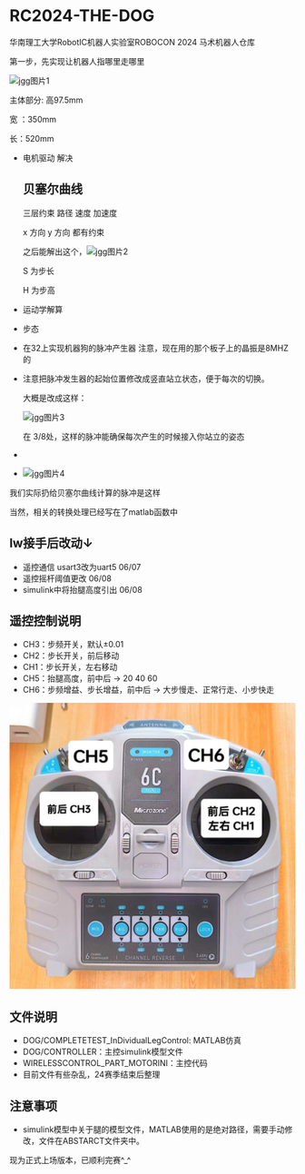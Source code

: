 # RC2024-THE-DOG
华南理工大学RobotIC机器人实验室ROBOCON 2024 马术机器人仓库

第一步，先实现让机器人指哪里走哪里

![jgg图片1](C:\Users\james\Desktop\TP\images\2024-04-10-05-04-46-image.png)

主体部分: 高97.5mm

宽 ：350mm

长：520mm

+ 电机驱动 解决
  
  ## 贝塞尔曲线
  
  三层约束  路径  速度 加速度
  
  x 方向 y 方向 都有约束
  
  之后能解出这个，![jgg图片2](C:\Users\james\Desktop\TP\images\2024-04-17-17-24-42-image.png)
  
  S 为步长
  
  H 为步高

+ 运动学解算 

+ 步态

+ 在32上实现机器狗的脉冲产生器 注意，现在用的那个板子上的晶振是8MHZ的

+ 注意把脉冲发生器的起始位置修改成竖直站立状态，便于每次的切换。
  
  大概是改成这样：
  
  ![jgg图片3](C:\Users\james\Desktop\TP\images\2024-04-29-10-30-43-image.png)
  
  在 3/8处，这样的脉冲能确保每次产生的时候接入你站立的姿态

+ 

+ ![jgg图片4](C:\Users\james\Desktop\TP\images\2024-04-29-10-34-38-image.png)

我们实际扔给贝塞尔曲线计算的脉冲是这样

当然，相关的转换处理已经写在了matlab函数中


## lw接手后改动↓

* 遥控通信 usart3改为uart5 06/07
* 遥控摇杆阈值更改 06/08
* simulink中将抬腿高度引出 06/08

## 遥控控制说明
* CH3：步频开关，默认±0.01
* CH2：步长开关，前后移动
* CH1：步长开关，左右移动
* CH5：抬腿高度，前中后 -> 20 40 60
* CH6：步频增益、步长增益，前中后 -> 大步慢走、正常行走、小步快走

![遥控器](https://github.com/SCUT-RobotIC/RC2024-THE-DOG/blob/main/image/%E9%81%A5%E6%8E%A7%E5%99%A8.jpg)

## 文件说明
* DOG/COMPLETETEST_InDividualLegControl: MATLAB仿真
* DOG/CONTROLLER：主控simulink模型文件
* WIRELESSCONTROL_PART_MOTORINI：主控代码
* 目前文件有些杂乱，24赛季结束后整理

## 注意事项
* simulink模型中关于腿的模型文件，MATLAB使用的是绝对路径，需要手动修改，文件在ABSTARCT文件夹中。

现为正式上场版本，已顺利完赛^_^